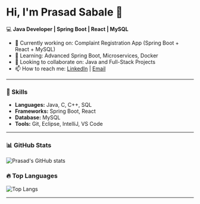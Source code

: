 # Hi, I'm Prasad Sabale 👋

💻 **Java Developer | Spring Boot | React | MySQL**

- 🔭 Currently working on: Complaint Registration App (Spring Boot + React + MySQL)
- 🌱 Learning: Advanced Spring Boot, Microservices, Docker
- 👯 Looking to collaborate on: Java and Full-Stack Projects
- 📫 How to reach me: [LinkedIn](https://www.linkedin.com/in/prasad-sabale-46aa15316) | [Email](mailto:prasadsabale102002@gmail.com)

---

### 🚀 Skills
- **Languages:** Java, C, C++, SQL
- **Frameworks:** Spring Boot, React
- **Database:** MySQL
- **Tools:** Git, Eclipse, IntelliJ, VS Code

---

### 📊 GitHub Stats
![Prasad's GitHub stats](https://github-readme-stats.vercel.app/api?username=prasad-sabale&show_icons=true&theme=radical)

### 🔥 Top Languages
![Top Langs](https://github-readme-stats.vercel.app/api/top-langs/?username=prasad-sabale&layout=compact&theme=radical)

---
